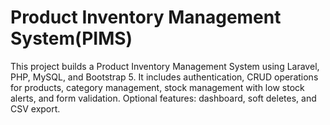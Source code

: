 # Product Inventory Management System(PIMS)
 This project builds a Product Inventory Management System using Laravel, PHP, MySQL, and Bootstrap 5. It includes authentication, CRUD operations for products, category management, stock management with low stock alerts, and form validation. Optional features: dashboard, soft deletes, and CSV export.
 
